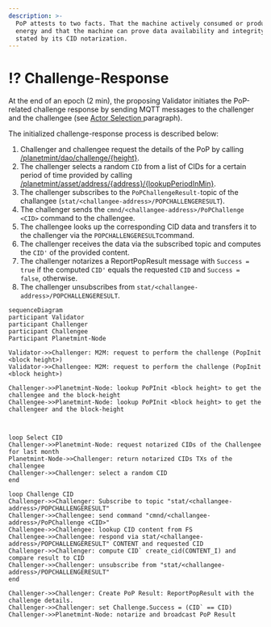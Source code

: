 ```yaml
---
description: >-
  PoP attests to two facts. That the machine actively consumed or produced
  energy and that the machine can prove data availability and integrity as
  stated by its CID notarization.
---
```


# ⁉ Challenge-Response

At the end of an epoch (2 min), the proposing Validator initiates the PoP-related challenge response by sending MQTT messages to the challenger and the challengee (see [Actor Selection ](actor-selection.md)paragraph).

The initialized challenge-response process is described below:

1. Challenger and challengee request the details of the PoP by calling [/planetmint/dao/challenge/{height}](https://testnet-api.rddl.io/#/Query/PlanetmintgoDaoGetChallenge).
2. The challenger selects a random `CID` from a list of CIDs for a certain period of time provided by calling [/planetmint/asset/address/{address}/{lookupPeriodInMin}](https://testnet-api.rddl.io/#/Query/PlanetmintgoAssetGetCIDsByAddress).
3. The challenger subscribes to the `PoPChallengeResult-`topic of the challangee (`stat/<challangee-address>/POPCHALLENGERESULT`).
4. The challenger sends the `cmnd/<challangee-address>/PoPChallenge <CID>` command to the challengee.
5. The challengee looks up the corresponding CID data and transfers it to the challenger via the `POPCHALLENGERESULT`command.
6. The challenger receives the data via the subscribed topic and computes the `CID'` of the provided content.&#x20;
7. The challenger notarizes a ReportPopResult message with `Success = true` if the computed `CID'` equals the requested `CID` and `Success = false`, otherwise.
8. The challenger unsubscribes from `stat/<challangee-address>/POPCHALLENGERESULT`.





```mermaid
sequenceDiagram
participant Validator
participant Challenger
participant Challengee
Participant Planetmint-Node

Validator->>Challenger: M2M: request to perform the challenge (PopInit <block height>)
Validator->>Challengee: M2M: request to perform the challenge (PopInit <block height>)

Challenger->>Planetmint-Node: lookup PoPInit <block height> to get the challengee and the block-height
Challengee->>Planetmint-Node: lookup PoPInit <block height> to get the challengeer and the block-height



loop Select CID
Challenger->>Planetmint-Node: request notarized CIDs of the Challengee for last month
Planetmint-Node->>Challenger: return notarized CIDs TXs of the challengee
Challenger->>Challenger: select a random CID
end 

loop Challenge CID
Challenger->>Challenger: Subscribe to topic "stat/<challangee-address>/POPCHALLENGERESULT"
Challenger->>Challengee: send command "cmnd/<challangee-address>/PoPChallenge <CID>"
Challengee->>Challengee: lookup CID content from FS
Challengee->>Challengee: respond via stat/<challangee-address>/POPCHALLENGERESULT" CONTENT and requested CID
Challenger->>Challenger: compute CID` create_cid(CONTENT_I) and compare result to CID
Challenger->>Challenger: unsubscribe from "stat/<challangee-address>/POPCHALLENGERESULT"
end

Challenger->>Challenger: Create PoP Result: ReportPopResult with the challenge details.
Challenger->>Challenger: set Challenge.Success = (CID` == CID)
Challenger->>Planetmint-Node: notarize and broadcast PoP Result

```
